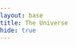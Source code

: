 ```yaml
---
layout: base
title: The Universe
hide: true
---
```


<html lang="en">
<head>
<meta charset="UTF-8">
<title>3D Particle Physics Simulation</title>

<style>
  html, body {
    margin: 0;
    padding: 0;
    overflow: hidden; /* prevent scrollbars */
    height: 100%;
    width: 100%;
  }
  #glCanvas {
    display: block;
    position: absolute;
    top: 0;
    left: 0;
    width: 100%;
    height: 100%;
  }
</style>
</head>
<body>

<canvas id="glCanvas"></canvas>

<script type="module">
    import { PhysicsEngine } from './physics.js';

    const canvas = document.getElementById('glCanvas');
    const gl = canvas.getContext('webgl');

    // Enable float textures
    const ext = gl.getExtension('OES_texture_float');
    if (!ext) alert("OES_texture_float not supported!");

    // --- Canvas resize ---
    function resizeCanvas() {
        canvas.width = window.innerWidth;
        canvas.height = window.innerHeight;
        gl.viewport(0, 0, canvas.width, canvas.height);
    }
    window.addEventListener('resize', resizeCanvas);
    resizeCanvas();

    // --- Camera setup ---
    let cameraRadius = 1000;
    let cameraTheta = Math.PI/2;
    let cameraPhi = Math.PI/2;
    let isDragging = false;
    let lastMouseX = 0, lastMouseY = 0;

    canvas.addEventListener('mousedown', e => { isDragging = true; lastMouseX=e.clientX; lastMouseY=e.clientY; });
    canvas.addEventListener('mousemove', e => {
        if(!isDragging) return;
        const dx = e.clientX - lastMouseX;
        const dy = e.clientY - lastMouseY;
        lastMouseX = e.clientX; lastMouseY = e.clientY;
        cameraTheta -= dx * -0.005;
        cameraPhi -= dy * -0.005;
        cameraPhi = Math.max(0.1, Math.min(Math.PI-0.1, cameraPhi));
    });
    canvas.addEventListener('mouseup', () => isDragging=false);
    canvas.addEventListener('mouseout', () => isDragging=false);
    canvas.addEventListener('wheel', e => {
        cameraRadius += e.deltaY*0.0001*cameraRadius;
        cameraRadius = Math.max(10,cameraRadius);
    });

    // --- Math helpers ---
    function subtract(a,b){ return [a[0]-b[0], a[1]-b[1], a[2]-b[2]]; }
    function cross(a,b){ return [a[1]*b[2]-a[2]*b[1], a[2]*b[0]-a[0]*b[2], a[0]*b[1]-a[1]*b[0]]; }
    function dot(a,b){ return a[0]*b[0]+a[1]*b[1]+a[2]*b[2]; }
    function normalize(v){ const l=Math.sqrt(dot(v,v)); return [v[0]/l,v[1]/l,v[2]/l]; }
    function lookAt(eye,center,up){
        const f=normalize(subtract(center,eye));
        const s=normalize(cross(f,up));
        const u=cross(s,f);
        return [
            s[0],u[0],-f[0],0, s[1],u[1],-f[1],0, s[2],u[2],-f[2],0,
            -dot(s,eye), -dot(u,eye), dot(f,eye),1
        ];
    }
    function perspective(fov,aspect,near,far){
        const f=1/Math.tan(fov/2);
        return [
            f/aspect,0,0,0,
            0,f,0,0,
            0,0,(far+near)/(near-far),-1,
            0,0,(2*far*near)/(near-far),0
        ];
    }
    function getViewMatrix(){
        const x=cameraRadius*Math.sin(cameraPhi)*Math.cos(cameraTheta);
        const y=cameraRadius*Math.cos(cameraPhi);
        const z=cameraRadius*Math.sin(cameraPhi)*Math.sin(cameraTheta);
        return lookAt([x,y,z],[0,0,0],[0,1,0]);
    }

    // --- Shader helpers ---
    async function loadShaderSource(url){ const r=await fetch(url); return await r.text(); }
    function compileShader(gl,type,source){ const s=gl.createShader(type); gl.shaderSource(s,source); gl.compileShader(s); if(!gl.getShaderParameter(s,gl.COMPILE_STATUS)){ console.error(gl.getShaderInfoLog(s)); return null;} return s; }
    function createProgram(gl,vSource,fSource){ const v=compileShader(gl,gl.VERTEX_SHADER,vSource); const f=compileShader(gl,gl.FRAGMENT_SHADER,fSource); if(!v||!f) return null; const p=gl.createProgram(); gl.attachShader(p,v); gl.attachShader(p,f); gl.linkProgram(p); if(!gl.getProgramParameter(p,gl.LINK_STATUS)){ console.error(gl.getProgramInfoLog(p)); return null;} return p; }

    // --- Main ---
    async function init(){
        const vSource = await loadShaderSource('vertex.glsl');
        const fSource = await loadShaderSource('fragment.glsl');
        const program = createProgram(gl,vSource,fSource);
        if(!program) return;
        gl.useProgram(program);

        const physics = new PhysicsEngine(2000);

        // Fullscreen quad
        const quadVerts = new Float32Array([-1,-1, 1,-1, -1,1, 1,1]);
        const quadVBO = gl.createBuffer();
        gl.bindBuffer(gl.ARRAY_BUFFER, quadVBO);
        gl.bufferData(gl.ARRAY_BUFFER, quadVerts, gl.STATIC_DRAW);
        const aPosition = gl.getAttribLocation(program,'aPosition');
        gl.enableVertexAttribArray(aPosition);
        gl.vertexAttribPointer(aPosition,2,gl.FLOAT,false,0,0);

        // --- Particle texture ---
        const particleTexSize = Math.ceil(Math.sqrt(physics.particles.length));
        const particleData = new Float32Array(particleTexSize*particleTexSize*4);
        const particleTexture = gl.createTexture();
        gl.bindTexture(gl.TEXTURE_2D, particleTexture);
        gl.texParameteri(gl.TEXTURE_2D, gl.TEXTURE_MIN_FILTER, gl.NEAREST);
        gl.texParameteri(gl.TEXTURE_2D, gl.TEXTURE_MAG_FILTER, gl.NEAREST);
        gl.texParameteri(gl.TEXTURE_2D, gl.TEXTURE_WRAP_S, gl.CLAMP_TO_EDGE);
        gl.texParameteri(gl.TEXTURE_2D, gl.TEXTURE_WRAP_T, gl.CLAMP_TO_EDGE);

        const uParticleTex = gl.getUniformLocation(program,'uParticleTex');
        const uTexSize = gl.getUniformLocation(program,'uTexSize');
        const uParticleCount = gl.getUniformLocation(program,'uParticleCount');

        gl.uniform1i(uParticleTex,0);
        gl.uniform1i(uTexSize,particleTexSize);

        const uAspect = gl.getUniformLocation(program,'uAspect');
        gl.uniform1f(uAspect, canvas.width / canvas.height);

        // --- Project particle to UV + intensity ---
        function projectParticle(p){
            const view = getViewMatrix();
            const proj = perspective(Math.PI/4, canvas.width/canvas.height,0.1,10000);
            const x=p.pos[0], y=p.pos[1], z=p.pos[2];

            // View
            const vx=view[0]*x+view[4]*y+view[8]*z+view[12];
            const vy=view[1]*x+view[5]*y+view[9]*z+view[13];
            const vz=view[2]*x+view[6]*y+view[10]*z+view[14];
            const vw=view[3]*x+view[7]*y+view[11]*z+view[15];

            // Projection
            const sx=proj[0]*vx+proj[4]*vy+proj[8]*vz+proj[12]*vw;
            const sy=proj[1]*vx+proj[5]*vy+proj[9]*vz+proj[13]*vw;
            const sw=proj[3]*vx+proj[7]*vy+proj[11]*vz+proj[15]*vw;

            const uvx = sx/sw*0.5 + 0.5;
            const uvy = 1.0 - (sy/sw*0.5 + 0.5); // flip Y

            const camDist = Math.sqrt(vx*vx+vy*vy+vz*vz);
            const intensity = 1.0/(0.01 + camDist*0.01);

            return { uv: [uvx,uvy], intensity };
        }

        function updateParticleTexture(){
            for(let i=0;i<physics.particles.length;i++){
                const p=physics.particles[i];
                const {uv,intensity}=projectParticle(p);
                const idx=i*4;
                particleData[idx]=uv[0]; particleData[idx+1]=uv[1];
                particleData[idx+2]=p.radius*0.01; particleData[idx+3]=intensity;
            }
            gl.activeTexture(gl.TEXTURE0);
            gl.bindTexture(gl.TEXTURE_2D, particleTexture);
            gl.texImage2D(gl.TEXTURE_2D,0,gl.RGBA,particleTexSize,particleTexSize,0,gl.RGBA,gl.FLOAT,particleData);
            gl.uniform1i(uParticleCount,physics.particles.length);
        }

        gl.clearColor(0,0,0,1);
        gl.enable(gl.BLEND);
        gl.blendFunc(gl.SRC_ALPHA,gl.ONE);

        function render(){
            gl.clear(gl.COLOR_BUFFER_BIT);
            physics.update();
            updateParticleTexture();
            gl.drawArrays(gl.TRIANGLE_STRIP,0,4);
            requestAnimationFrame(render);
        }

        render();
    }

    init();
</script>
</body>
</html>